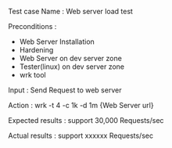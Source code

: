 Test case Name : Web server load test 

Preconditions : 
- Web Server Installation 
- Hardening
- Web Server on dev server zone
- Tester(linux) on dev server zone
- wrk tool

Input : Send Request to web server

Action : wrk -t 4 -c 1k -d 1m {Web Server url}

Expected results : support 30,000 Requests/sec

Actual results : support xxxxxx Requests/sec

